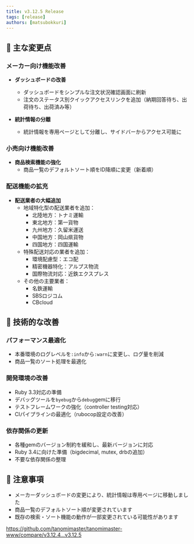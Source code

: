```yaml
---
title: v3.12.5 Release
tags: [release]
authors: [matsubokkuri]
---
```



<!-- truncate -->

## 🎯 主な変更点

### メーカー向け機能改善

- **ダッシュボードの改善**
  - ダッシュボードをシンプルな注文状況確認画面に刷新
  - 注文のステータス別クイックアクセスリンクを追加（納期回答待ち、出荷待ち、出荷済み等）

- **統計情報の分離**
  - 統計情報を専用ページとして分離し、サイドバーからアクセス可能に

### 小売向け機能改善

- **商品検索機能の強化**
  - 商品一覧のデフォルトソート順をID降順に変更（新着順）

### 配送機能の拡充

- **配送業者の大幅追加**
  - 地域特化型の配送業者を追加：
    - 北陸地方：トナミ運輸
    - 東北地方：第一貨物
    - 九州地方：久留米運送
    - 中国地方：岡山県貨物
    - 四国地方：四国運輸
  - 特殊配送対応の業者を追加：
    - 環境配慮型：エコ配
    - 精密機器特化：アルプス物流
    - 国際物流対応：近鉄エクスプレス
  - その他の主要業者：
    - 名鉄運輸
    - SBSロジコム
    - CBcloud

## 🔧 技術的な改善

### パフォーマンス最適化
- 本番環境のログレベルを`:info`から`:warn`に変更し、ログ量を削減
- 商品一覧のソート処理を最適化

### 開発環境の改善
- Ruby 3.3対応の準備
- デバッグツールを`byebug`から`debug`gemに移行
- テストフレームワークの強化（controller testing対応）
- CIパイプラインの最適化（rubocop設定の改善）

### 依存関係の更新
- 各種gemのバージョン制約を緩和し、最新バージョンに対応
- Ruby 3.4に向けた準備（bigdecimal, mutex, drbの追加）
- 不要な依存関係の整理

## 📝 注意事項

- メーカーダッシュボードの変更により、統計情報は専用ページに移動しました
- 商品一覧のデフォルトソート順が変更されています
- 既存の検索・ソート機能の動作が一部変更されている可能性があります

https://github.com/tanomimaster/tanomimaster-www/compare/v3.12.4...v3.12.5

